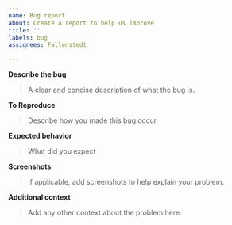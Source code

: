 ```yaml
---
name: Bug report
about: Create a report to help us improve
title: ''
labels: bug
assignees: Fallenstedt

---
```


**Describe the bug**
> A clear and concise description of what the bug is.

**To Reproduce**
> Describe how you made this bug occur

**Expected behavior**
> What did you expect

**Screenshots**
> If applicable, add screenshots to help explain your problem.

**Additional context**
>Add any other context about the problem here.
